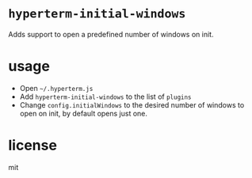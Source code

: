 # `hyperterm-initial-windows`

Adds support to open a predefined number of windows on init.

# usage

- Open `~/.hyperterm.js`
- Add `hyperterm-initial-windows` to the list of `plugins`
- Change `config.initialWindows` to the desired number of windows to open on init, by default opens just one.

# license

mit
